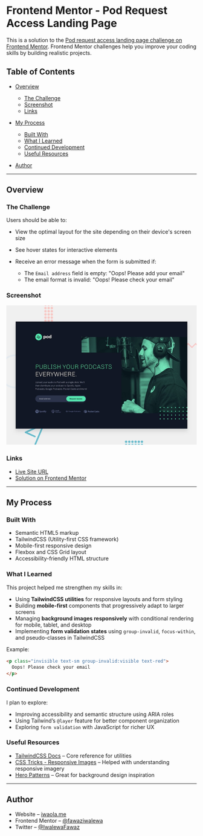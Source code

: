 # Frontend Mentor - Pod Request Access Landing Page

This is a solution to the [Pod request access landing page challenge on Frontend Mentor](https://www.frontendmentor.io/challenges/pod-request-access-landing-page-eyTmdkLSG). Frontend Mentor challenges help you improve your coding skills by building realistic projects.

## Table of Contents

* [Overview](#overview)

  * [The Challenge](#the-challenge)
  * [Screenshot](#screenshot)
  * [Links](#links)
* [My Process](#my-process)

  * [Built With](#built-with)
  * [What I Learned](#what-i-learned)
  * [Continued Development](#continued-development)
  * [Useful Resources](#useful-resources)
* [Author](#author)

---

## Overview

### The Challenge

Users should be able to:

* View the optimal layout for the site depending on their device's screen size
* See hover states for interactive elements
* Receive an error message when the form is submitted if:

  * The `Email address` field is empty: "Oops! Please add your email"
  * The email format is invalid: "Oops! Please check your email"

### Screenshot

![Preview](./preview.jpg)

### Links

* [Live Site URL](https://pod-request-access-landing-page-ruddy.vercel.app/)
* [Solution on Frontend Mentor](https://your-solution-url.com)

---

## My Process

### Built With

* Semantic HTML5 markup
* TailwindCSS (Utility-first CSS framework)
* Mobile-first responsive design
* Flexbox and CSS Grid layout
* Accessibility-friendly HTML structure

### What I Learned

This project helped me strengthen my skills in:

* Using **TailwindCSS utilities** for responsive layouts and form styling
* Building **mobile-first** components that progressively adapt to larger screens
* Managing **background images responsively** with conditional rendering for mobile, tablet, and desktop
* Implementing **form validation states** using `group-invalid`, `focus-within`, and pseudo-classes in TailwindCSS

Example:

```html
<p class="invisible text-sm group-invalid:visible text-red">
  Oops! Please check your email
</p>
```

### Continued Development

I plan to explore:

* Improving accessibility and semantic structure using ARIA roles
* Using Tailwind’s `@layer` feature for better component organization
* Exploring `form validation` with JavaScript for richer UX

### Useful Resources

* [TailwindCSS Docs](https://tailwindcss.com/docs) – Core reference for utilities
* [CSS Tricks - Responsive Images](https://css-tricks.com/responsive-images-youre-just-changing-resolutions-use-srcset/) – Helped with understanding responsive imagery
* [Hero Patterns](https://heropatterns.com/) – Great for background design inspiration

---

## Author

* Website – [iwaola.me](https://iwaola.me)
* Frontend Mentor – [@fawaziwalewa](https://www.frontendmentor.io/profile/fawaziwalewa)
* Twitter – [@IwalewaFawaz](https://twitter.com/IwalewaFawaz)
